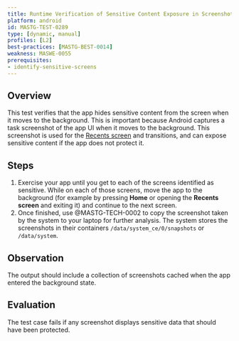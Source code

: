 ```yaml
---
title: Runtime Verification of Sensitive Content Exposure in Screenshots During App Backgrounding
platform: android
id: MASTG-TEST-0289
type: [dynamic, manual]
profiles: [L2]
best-practices: [MASTG-BEST-0014]
weakness: MASWE-0055
prerequisites:
- identify-sensitive-screens
---
```


## Overview

This test verifies that the app hides sensitive content from the screen when it moves to the background. This is important because Android captures a task screenshot of the app UI when it moves to the background. This screenshot is used for the [Recents screen](https://developer.android.com/guide/components/activities/recents) and transitions, and can expose sensitive content if the app does not protect it.

## Steps

1. Exercise your app until you get to each of the screens identified as sensitive. While on each of those screens, move the app to the background (for example by pressing **Home** or opening the **Recents screen** and exiting it) and continue to the next screen.
2. Once finished, use @MASTG-TECH-0002 to copy the screenshot taken by the system to your laptop for further analysis. The system stores the screenshots in their containers `/data/system_ce/0/snapshots` or `/data/system`.

## Observation

The output should include a collection of screenshots cached when the app entered the background state.

## Evaluation

The test case fails if any screenshot displays sensitive data that should have been protected.
